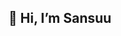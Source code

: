 <h2 align=center> 👋 Hi, I’m Sansuu</h2>
<!---
sowhatsansuu/sowhatsansuu is a ✨ special ✨ repository because its `README.md` (this file) appears on your GitHub profile.
You can click the Preview link to take a look at your changes.
--->

